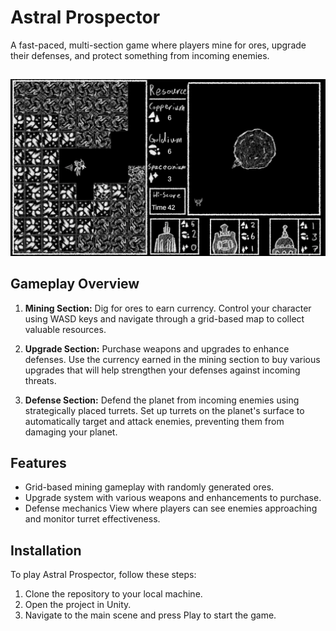 # Astral Prospector

A fast-paced, multi-section game where players mine for ores, upgrade their defenses, and protect something from incoming enemies.

##
![Game Screenshot](screenshot.png)

## Gameplay Overview


1. **Mining Section:** Dig for ores to earn currency. Control your character using WASD keys and navigate through a grid-based map to collect valuable resources.

2. **Upgrade Section:** Purchase weapons and upgrades to enhance defenses. Use the currency earned in the mining section to buy various upgrades that will help strengthen your defenses against incoming threats.

3. **Defense Section:** Defend the planet from incoming enemies using strategically placed turrets. Set up turrets on the planet's surface to automatically target and attack enemies, preventing them from damaging your planet.

## Features

- Grid-based mining gameplay with randomly generated ores.
- Upgrade system with various weapons and enhancements to purchase.
- Defense mechanics
  View where players can see enemies approaching and monitor turret effectiveness.

## Installation

To play Astral Prospector, follow these steps:

1. Clone the repository to your local machine.
2. Open the project in Unity.
3. Navigate to the main scene and press Play to start the game.

